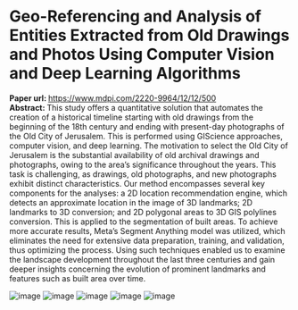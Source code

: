 # Geo-Referencing and Analysis of Entities Extracted from Old Drawings and Photos Using Computer Vision and Deep Learning Algorithms

<b>Paper url: </b>https://www.mdpi.com/2220-9964/12/12/500 <br />
<b>Abstract: </b> This study offers a quantitative solution that automates the creation of a historical timeline
starting with old drawings from the beginning of the 18th century and ending with present-day
photographs of the Old City of Jerusalem. This is performed using GIScience approaches, computer
vision, and deep learning. The motivation to select the Old City of Jerusalem is the substantial
availability of old archival drawings and photographs, owing to the area’s significance throughout the
years. This task is challenging, as drawings, old photographs, and new photographs exhibit distinct
characteristics. Our method encompasses several key components for the analyses: a 2D location
recommendation engine, which detects an approximate location in the image of 3D landmarks; 2D
landmarks to 3D conversion; and 2D polygonal areas to 3D GIS polylines conversion. This is applied
to the segmentation of built areas. To achieve more accurate results, Meta’s Segment Anything model
was utilized, which eliminates the need for extensive data preparation, training, and validation, thus
optimizing the process. Using such techniques enabled us to examine the landscape development
throughout the last three centuries and gain deeper insights concerning the evolution of prominent
landmarks and features such as built area over time.

![image](https://github.com/liatdavid2/old_drawings_deep_learning/assets/11797397/712850ae-0f39-4a58-b9fa-6db9b29ff084)
![image](https://github.com/liatdavid2/old_drawings_deep_learning/assets/11797397/d98b3daf-0ece-4682-9f3a-d059383d271c)
![image](https://github.com/liatdavid2/old_drawings_deep_learning/assets/11797397/2b0cc1ae-117b-4916-ba2c-23b64a2bb310)
![image](https://github.com/liatdavid2/old_drawings_deep_learning/assets/11797397/2540b21e-fa7a-4cf7-b982-32b87604a173)
![image](https://github.com/liatdavid2/old_drawings_deep_learning/assets/11797397/f7228a3b-56fc-42b1-b511-00314df271be)



